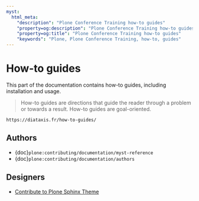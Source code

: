 ```yaml
---
myst:
  html_meta:
    "description": "Plone Conference Training how-to guides"
    "property=og:description": "Plone Conference Training how-to guides"
    "property=og:title": "Plone Conference Training how-to guides"
    "keywords": "Plone, Plone Conference Training, how-to, guides"
---
```


# How-to guides

This part of the documentation contains how-to guides, including installation and usage.

> How-to guides are directions that guide the reader through a problem or towards a result.
> How-to guides are goal-oriented.

```{seealso}
https://diataxis.fr/how-to-guides/
```


## Authors

-   {doc}`plone:contributing/documentation/myst-reference`
-   {doc}`plone:contributing/documentation/authors`


## Designers

-   [Contribute to Plone Sphinx Theme](https://plone-sphinx-theme.readthedocs.io/guides/contribute.html)
